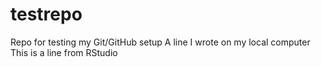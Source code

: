 # testrepo
Repo for testing my Git/GitHub setup
A line I wrote on my local computer
This is a line from RStudio
